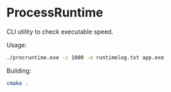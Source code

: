 # ProcessRuntime
CLI utility to check executable speed.

Usage:
```sh
./procruntime.exe -c 1000 -o runtimelog.txt app.exe
```

Building:
```sh
cmake .
```
